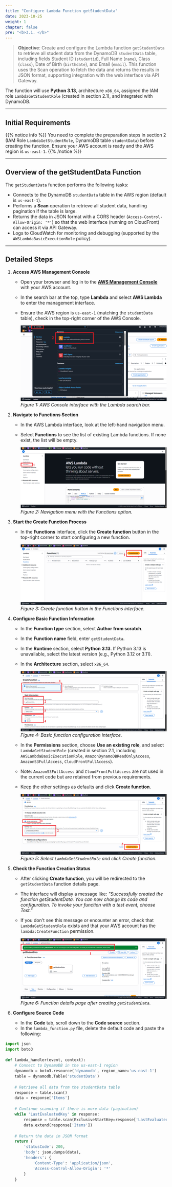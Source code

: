 ```yaml
---
title: "Configure Lambda Function getStudentData"
date: 2023-10-25
weight: 1
chapter: false
pre: "<b>3.1. </b>"
---
```


> **Objective**: Create and configure the Lambda function `getStudentData` to retrieve all student data from the DynamoDB `studentData` table, including fields Student ID (`studentid`), Full Name (`name`), Class (`class`), Date of Birth (`birthdate`), and Email (`email`). This function uses the Scan operation to fetch the data and returns the results in JSON format, supporting integration with the web interface via API Gateway.

The function will use **Python 3.13**, architecture `x86_64`, assigned the IAM role `LambdaGetStudentRole` (created in section 2.1), and integrated with DynamoDB.

---

## Initial Requirements

{{% notice info %}}
You need to complete the preparation steps in section 2 (IAM Role `LambdaGetStudentRole`, DynamoDB table `studentData`) before creating the function. Ensure your AWS account is ready and the AWS region is `us-east-1`.
{{% /notice %}}

---

## Overview of the getStudentData Function

The `getStudentData` function performs the following tasks:  
- Connects to the DynamoDB `studentData` table in the AWS region (default is `us-east-1`).  
- Performs a **Scan** operation to retrieve all student data, handling pagination if the table is large.  
- Returns the data in JSON format with a CORS header (`Access-Control-Allow-Origin: '*'`) so that the web interface (running on CloudFront) can access it via API Gateway.  
- Logs to CloudWatch for monitoring and debugging (supported by the `AWSLambdaBasicExecutionRole` policy).

---

## Detailed Steps

1. **Access AWS Management Console**  
   - Open your browser and log in to the **[AWS Management Console](https://console.aws.amazon.com)** with your AWS account.  
   - In the search bar at the top, type **Lambda** and select **AWS Lambda** to enter the management interface.  
   - Ensure the AWS region is `us-east-1` (matching the `studentData` table), check in the top-right corner of the AWS Console.  

     ![AWS Console with Lambda Search Bar](/images/4-lambda-functions/1-getstudentdata/lambda-functions-getstudentdata-01.png)
     *Figure 1: AWS Console interface with the Lambda search bar.*

2. **Navigate to Functions Section**  
   - In the AWS Lambda interface, look at the left-hand navigation menu.  
   - Select **Functions** to see the list of existing Lambda functions. If none exist, the list will be empty.  

     ![Navigation Menu with Functions Option](/images/4-lambda-functions/1-getstudentdata/lambda-functions-getstudentdata-02.png)
     *Figure 2: Navigation menu with the Functions option.*

3. **Start the Create Function Process**  
   - In the **Functions** interface, click the **Create function** button in the top-right corner to start configuring a new function.  

     ![Create Function Button in Functions Interface](/images/4-lambda-functions/1-getstudentdata/lambda-functions-getstudentdata-03.png)
     *Figure 3: Create function button in the Functions interface.*

4. **Configure Basic Function Information**  
   - In the **Function type** section, select **Author from scratch**.  
   - In the **Function name** field, enter `getStudentData`.  
   - In the **Runtime** section, select **Python 3.13**. If Python 3.13 is unavailable, select the latest version (e.g., Python 3.12 or 3.11).  
   - In the **Architecture** section, select `x86_64`.  

     ![Basic Function Information Configuration](/images/4-lambda-functions/1-getstudentdata/lambda-functions-getstudentdata-04.png)
     *Figure 4: Basic function configuration interface.*  

   - In the **Permissions** section, choose **Use an existing role**, and select `LambdaGetStudentRole` (created in section 2.1, including `AWSLambdaBasicExecutionRole`, `AmazonDynamoDBReadOnlyAccess`, `AmazonS3FullAccess`, `CloudFrontFullAccess`).  
   - Note: `AmazonS3FullAccess` and `CloudFrontFullAccess` are not used in the current code but are retained from previous requirements.  
   - Keep the other settings as defaults and click **Create function**.  

     ![Select LambdaGetStudentRole and Create Function](/images/4-lambda-functions/1-getstudentdata/lambda-functions-getstudentdata-05.png)
     *Figure 5: Select `LambdaGetStudentRole` and click Create function.*

5. **Check the Function Creation Status**  
   - After clicking **Create function**, you will be redirected to the `getStudentData` function details page.  
   - The interface will display a message like: _"Successfully created the function getStudentData. You can now change its code and configuration. To invoke your function with a test event, choose Test."_  
   - If you don't see this message or encounter an error, check that `LambdaGetStudentRole` exists and that your AWS account has the `lambda:CreateFunction` permission.  

     ![Function Details Page After Creation](/images/4-lambda-functions/1-getstudentdata/lambda-functions-getstudentdata-06.png)
     *Figure 6: Function details page after creating `getStudentData`.*

6. **Configure Source Code**  
   - In the **Code** tab, scroll down to the **Code source** section.  
   - In the `lambda_function.py` file, delete the default code and paste the following:

```python
import json
import boto3

def lambda_handler(event, context):
    # Connect to DynamoDB in the us-east-1 region
    dynamodb = boto3.resource('dynamodb', region_name='us-east-1')
    table = dynamodb.Table('studentData')

    # Retrieve all data from the studentData table
    response = table.scan()
    data = response['Items']

    # Continue scanning if there is more data (pagination)
    while 'LastEvaluatedKey' in response:
        response = table.scan(ExclusiveStartKey=response['LastEvaluatedKey'])
        data.extend(response['Items'])

    # Return the data in JSON format
    return {
        'statusCode': 200,
        'body': json.dumps(data),
        'headers': {
            'Content-Type': 'application/json',
            'Access-Control-Allow-Origin': '*'
        }
    }
